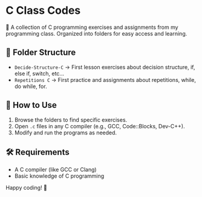 # C Class Codes

📂 A collection of C programming exercises and assignments from my programming class. Organized into folders for easy access and learning.

## 📁 Folder Structure
- `Decide-Structure-C` → First lesson exercises about decision structure, if, else if, switch, etc...
- `Repetitions C` → First practice and assignments about repetitions, while, do while, for.

## 🚀 How to Use
1. Browse the folders to find specific exercises.
2. Open `.c` files in any C compiler (e.g., GCC, Code::Blocks, Dev-C++).
3. Modify and run the programs as needed.

## 🛠 Requirements
- A C compiler (like GCC or Clang)
- Basic knowledge of C programming

Happy coding! 🎯
